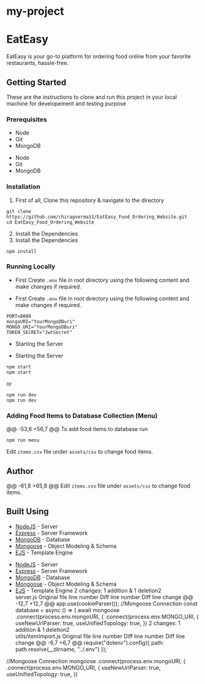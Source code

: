 # my-project
# EatEasy
EatEasy is your go-to platform for ordering food online from your favorite restaurants, hassle-free.
## Getting Started
These are the instructions to clone and run this project in your local machine for developement and testing purpose

### Prerequisites

* Node
* Git
* MongoDB
- Node
- Git
- MongoDB

### Installation

1. First of all, Clone this repository & navigate to the directory

```
git clone https://github.com/chiragverma11/EatEasy_Food_Ordering_Website.git
cd EatEasy_Food_Ordering_Website
```

2. Install the Dependencies 
2. Install the Dependencies

```
npm install
```

### Running Locally

* First Create `.env` file in root directory using the following content and make changes if required.
- First Create `.env` file in root directory using the following content and make changes if required.

```
PORT=8080
mongoURI="YourMongoDBuri"
MONGO_URI="YourMongoDBuri"
TOKEN_SECRET="JwtSecret"
```

- Starting the Server

* Starting the Server
```
npm start 
npm start
```

or

```
npm run dev 
npm run dev
```

### Adding Food Items to Database Collection (Menu)
@@ -53,6 +56,7 @@ To add food items to database run
```
npm run menu
```

Edit `items.csv` file under `assets/csv` to change food items.

## Author
@@ -61,8 +65,8 @@ Edit `items.csv` file under `assets/csv` to change food items.

## Built Using

* [NodeJS](https://nodejs.org/en) - Server
* [Express](https://expressjs.com/) - Server Framework
* [MongoDB](https://www.mongodb.com/) - Database
* [Mongoose](https://mongoosejs.com/) - Object Modeling & Schema
* [EJS](https://ejs.co/) - Template Engine
- [NodeJS](https://nodejs.org/en) - Server
- [Express](https://expressjs.com/) - Server Framework
- [MongoDB](https://www.mongodb.com/) - Database
- [Mongoose](https://mongoosejs.com/) - Object Modeling & Schema
- [EJS](https://ejs.co/) - Template Engine
  2 changes: 1 addition & 1 deletion2  
server.js
Original file line number	Diff line number	Diff line change
@@ -12,7 +12,7 @@ app.use(cookieParser());
//Mongoose Connection
const database = async () => {
  await mongoose
    .connect(process.env.mongoURI, {
    .connect(process.env.MONGO_URI, {
      useNewUrlParser: true,
      useUnifiedTopology: true,
    })
  2 changes: 1 addition & 1 deletion2  
utils/itemImport.js
Original file line number	Diff line number	Diff line change
@@ -6,7 +6,7 @@ require("dotenv").config({ path: path.resolve(__dirname, "../.env") });

//Mongoose Connection
mongoose
  .connect(process.env.mongoURI, {
  .connect(process.env.MONGO_URI, {
    useNewUrlParser: true,
    useUnifiedTopology: true,
  })
